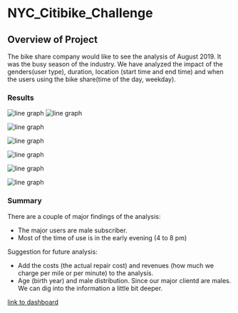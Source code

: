 # NYC_Citibike_Challenge

## Overview of Project

The bike share company would like to see the analysis of August 2019. It was the busy season of the industry. We have analyzed the impact of the genders(user type), duration, location (start time and end time) and when the users using the bike share(time of the day, weekday).  

### Results

![line graph]( https://github.com/jkmom/NYC_Citibike_Challenge/blob/main/Pics/Screenshot%202022-08-11%20005729.png)
![line graph]( https://github.com/jkmom/NYC_Citibike_Challenge/blob/main/Pics/Screenshot%202022-08-11%20005807.png)

![line graph]( https://github.com/jkmom/NYC_Citibike_Challenge/blob/main/Pics/Screenshot%202022-08-11%20005824.png)

![line graph]( https://github.com/jkmom/NYC_Citibike_Challenge/blob/main/Pics/Screenshot%202022-08-11%20005838.png)

![line graph]( https://github.com/jkmom/NYC_Citibike_Challenge/blob/main/Pics/Screenshot%202022-08-11%20005850.png)

![line graph]( https://github.com/jkmom/NYC_Citibike_Challenge/blob/main/Pics/Screenshot%202022-08-11%20010456.png)

![line graph]( https://github.com/jkmom/NYC_Citibike_Challenge/blob/main/Pics/Screenshot%202022-08-11%20010641.png)


### Summary

There are a couple of major findings of the analysis:
* The major users are male subscriber.
* Most of the time of use is in the early evening (4 to 8 pm)

Suggestion for future analysis:
* Add the costs (the actual repair cost) and revenues (how much we charge per mile or per minute) to the analysis. 
* Age (birth year) and male distribution. Since our major clientd are males. We can dig into the information a little bit deeper.

[link to dashboard](https://public.tableau.com/app/profile/shuchi.hsu/viz/NYCBikeShareChallenge/Story3)
